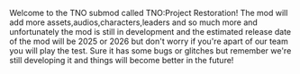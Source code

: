 Welcome to the TNO submod called TNO:Project Restoration!
The mod will add more assets,audios,characters,leaders and so much more and unfortunately the mod is still in development and the estimated release date of the mod will be 2025 or 2026 but don't worry if you're apart of our team you will play the test. Sure it has some bugs or glitches but remember we're still developing it and things will become better in the future!
